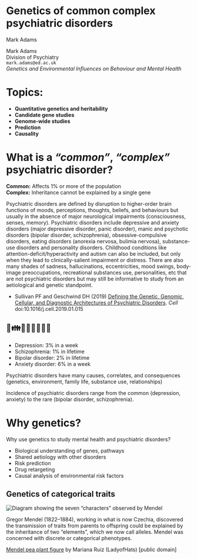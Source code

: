 # Genetics of common complex psychiatric disorders
Mark Adams

Mark Adams  
Division of Psychiatry  
`mark.adams@ed.ac.uk`  
*Genetics and Environmental Influences on Behaviour and Mental Health*

# Topics:

- **Quantitative genetics and heritability**
- **Candidate gene studies**
- **Genome-wide studies**
- **Prediction**
- **Causality**

# What is a *“common”*, *“complex”* psychiatric disorder?

**Common:** Affects 1% or more of the population  
**Complex:** Inheritance cannot be explained by a single gene

<div class="notes">

Psychiatric disorders are defined by disruption to higher-order brain
functions of moods, perceptions, thoughts, beliefs, and behaviours but
usually in the absence of major neurological impairments (consciousness,
senses, memory). Psychiatric disorders include depressive and anxiety
disorders (major depressive disorder, panic disorder), manic and
psychotic disorders (bipolar disorder, schizophrenia),
obsessive-compulsive disorders, eating disorders (anorexia nervosa,
bulimia nervosa), substance-use disorders and personality disorders.
Childhood conditions like attention-deficit/hyperactivity and autism can
also be included, but only when they lead to clinically-salient
impairment or distress. There are also many shades of sadness,
hallucinations, eccentricities, mood swings, body-image preoccupations,
recreational substances use, personalities, etc that are not psychiatric
disorders but may still be informative to study from an aetiological and
genetic standpoint.

- Sullivan PF and Geschwind DH (2019) [Defining the Genetic, Genomic,
  Cellular, and Diagnostic Architectures of Psychiatric
  Disorders](https://doi.org/10.1016/j.cell.2019.01.015). *Cell*
  doi:10.1016/j.cell.2019.01.015

</div>

## 🧬👪🚬💢🏡💞🩻🏫

- Depression: 3% in a week
- Schizophrenia: 1% in lifetime
- Bipolar disorder: 2% in lifetime
- Anxiety disorder: 6% in a week

<div class="notes">

Psychiatric disorders have many causes, correlates, and consequences
(genetics, environment, family life, substance use, relationships)

Incidence of psychiatric disorders range from the common (depression,
anxiety) to the rare (bipolar disorder, schizophrenia).

</div>

# Why genetics?

Why use genetics to study mental health and psychiatric disorders?

- Biological understanding of genes, pathways
- Shared aetiology with other disorders
- Risk prediction
- Drug retargeting
- Causal analysis of environmental risk factors

## Genetics of categorical traits

![Diagram showing the seven “characters” observed by
Mendel](assets/Mendel_seven_characters.svg)

<div class="notes">

Gregor Mendel (1822–1884), working in what is now Czechia, discovered
the transmission of traits from parents to offspring could be explained
by the inheritance of two “elements”, which we now call alleles. Mendel
was concerned with discrete or categorical phenotypes.

[Mendel pea plant
figure](https://commons.wikimedia.org/wiki/File:Mendel_seven_characters.svg)
by Mariana Ruiz (LadyofHats) \[public domain\]

</div>
